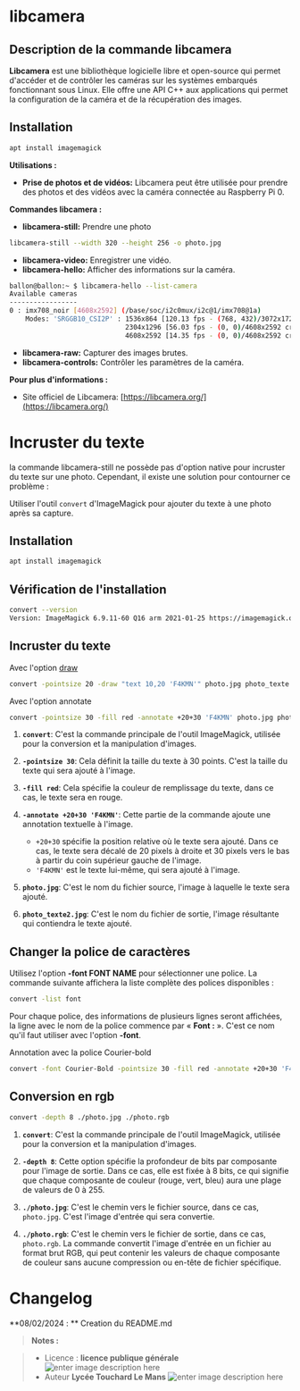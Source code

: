﻿#  libcamera 
## Description de la commande libcamera

**Libcamera** est une bibliothèque logicielle libre et open-source qui permet d'accéder et de contrôler les caméras sur les systèmes embarqués fonctionnant sous Linux. Elle offre une API C++ aux applications qui permet la configuration de la caméra et de la récupération des images.

## Installation
```bash
apt install imagemagick
```


**Utilisations :**

-   **Prise de photos et de vidéos:**  Libcamera peut être utilisée pour prendre des photos et des vidéos avec la caméra connectée au Raspberry Pi 0.

**Commandes libcamera :**

-   **libcamera-still:** Prendre une photo
```bash
libcamera-still --width 320 --height 256 -o photo.jpg
```
-   **libcamera-video:**  Enregistrer une vidéo.
-   **libcamera-hello:**  Afficher des informations sur la caméra.
```bash
ballon@ballon:~ $ libcamera-hello --list-camera
Available cameras
-----------------
0 : imx708_noir [4608x2592] (/base/soc/i2c0mux/i2c@1/imx708@1a)
    Modes: 'SRGGB10_CSI2P' : 1536x864 [120.13 fps - (768, 432)/3072x1728 crop]
                             2304x1296 [56.03 fps - (0, 0)/4608x2592 crop]
                             4608x2592 [14.35 fps - (0, 0)/4608x2592 crop]


```
-   **libcamera-raw:**  Capturer des images brutes.
-   **libcamera-controls:**  Contrôler les paramètres de la caméra.

**Pour plus d'informations :**

-   Site officiel de Libcamera:  [https://libcamera.org/](https://libcamera.org/)
# Incruster du texte
la commande libcamera-still ne possède pas d'option native pour incruster du texte sur une photo.  Cependant, il existe une solution pour contourner ce problème :

Utiliser l'outil `convert` d'ImageMagick pour ajouter du texte à une photo après sa capture.

## Installation
```bash
apt install imagemagick
```
## Vérification de l'installation
```bash
convert --version
Version: ImageMagick 6.9.11-60 Q16 arm 2021-01-25 https://imagemagick.org
```
## Incruster du texte 

Avec l'option [draw](https://imagemagick.org/script/command-line-options.php#draw) 
```bash
convert -pointsize 20 -draw "text 10,20 'F4KMN'" photo.jpg photo_texte.jpg
```
Avec l'option annotate
```bash
convert -pointsize 30 -fill red -annotate +20+30 'F4KMN' photo.jpg photo_texte2.jpg
```
1.  **`convert`**: C'est la commande principale de l'outil ImageMagick, utilisée pour la conversion et la manipulation d'images.
    
2.  **`-pointsize 30`**: Cela définit la taille du texte à 30 points. C'est la taille du texte qui sera ajouté à l'image.
    
3.  **`-fill red`**: Cela spécifie la couleur de remplissage du texte, dans ce cas, le texte sera en rouge.
    
4.  **`-annotate +20+30 'F4KMN'`**: Cette partie de la commande ajoute une annotation textuelle à l'image.
    
    -   `+20+30` spécifie la position relative où le texte sera ajouté. Dans ce cas, le texte sera décalé de 20 pixels à droite et 30 pixels vers le bas à partir du coin supérieur gauche de l'image.
    -   `'F4KMN'` est le texte lui-même, qui sera ajouté à l'image.
5.  **`photo.jpg`**: C'est le nom du fichier source, l'image à laquelle le texte sera ajouté.
    
6.  **`photo_texte2.jpg`**: C'est le nom du fichier de sortie, l'image résultante qui contiendra le texte ajouté.

## Changer la police de caractères

Utilisez l'option **-font FONT NAME** pour sélectionner une police.
La commande suivante affichera la liste complète des polices disponibles :
```bash
convert -list font
```
Pour chaque police, des informations de plusieurs lignes seront affichées, la ligne avec le nom de la police commence par « **Font :** ». C'est ce nom qu'il faut utiliser avec l'option **-font**.


Annotation avec la police Courier-bold
```bash
convert -font Courier-Bold -pointsize 30 -fill red -annotate +20+30 'F4KMN' photo.jpg photo_texte3.jpg
```

## Conversion en rgb

```bash
convert -depth 8 ./photo.jpg ./photo.rgb
```
1.  **`convert`**: C'est la commande principale de l'outil ImageMagick, utilisée pour la conversion et la manipulation d'images.
    
2.  **`-depth 8`**: Cette option spécifie la profondeur de bits par composante pour l'image de sortie. Dans ce cas, elle est fixée à 8 bits, ce qui signifie que chaque composante de couleur (rouge, vert, bleu) aura une plage de valeurs de 0 à 255.
    
3.  **`./photo.jpg`**: C'est le chemin vers le fichier source, dans ce cas, `photo.jpg`. C'est l'image d'entrée qui sera convertie.
    
4.  **`./photo.rgb`**: C'est le chemin vers le fichier de sortie, dans ce cas, `photo.rgb`. La commande convertit l'image d'entrée en un fichier au format brut RGB, qui peut contenir les valeurs de chaque composante de couleur sans aucune compression ou en-tête de fichier spécifique.

# Changelog

**08/02/2024 : ** Creation du README.md 

> **Notes :**


> - Licence : **licence publique générale** ![enter image description here](https://img.shields.io/badge/licence-GPL-green.svg)
> - Auteur  **Lycée Touchard Le Mans**
>  ![enter image description here](https://img.shields.io/badge/built-passing-green.svg)
<!-- TOOLBOX 

Génération des badges : https://shields.io/
Génération de ce fichier : https://stackedit.io/editor#


